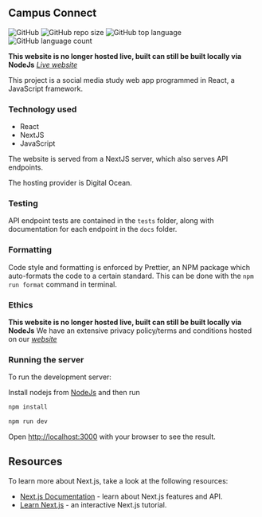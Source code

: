 ## Campus Connect

![GitHub](https://img.shields.io/github/license/ARundle01/sea-project)
![GitHub repo size](https://img.shields.io/github/repo-size/ARundle01/sea-project)
![GitHub top language](https://img.shields.io/github/languages/top/ARundle01/sea-project)
![GitHub language count](https://img.shields.io/github/languages/count/ARundle01/sea-project)

**This website is no longer hosted live, built can still be built locally via NodeJs**
*[Live website](https://campusconnect.me)*

This project is a social media study web app programmed in React, a JavaScript framework.

### Technology used

- React
- NextJS
- JavaScript

The website is served from a NextJS server, which also serves API endpoints.

The hosting provider is Digital Ocean.

### Testing

API endpoint tests are contained in the `tests` folder, along with documentation for each endpoint in the `docs` folder.

### Formatting

Code style and formatting is enforced by Prettier, an NPM package which auto-formats the code to a certain standard.
This can be done with the `npm run format` command in terminal.

### Ethics

**This website is no longer hosted live, built can still be built locally via NodeJs**
We have an extensive privacy policy/terms and conditions hosted on our
*[website](https://campusconnect.me/termsAndConditions)*

### Running the server

To run the development server:

Install nodejs from [NodeJs](https://nodejs.org/en/download/) and then run

```bash
npm install

npm run dev
```

Open [http://localhost:3000](http://localhost:3000) with your browser to see the result.

## Resources

To learn more about Next.js, take a look at the following resources:

- [Next.js Documentation](https://nextjs.org/docs) - learn about Next.js features and API.
- [Learn Next.js](https://nextjs.org/learn) - an interactive Next.js tutorial.
